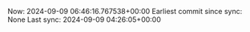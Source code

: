 Now: 2024-09-09 06:46:16.767538+00:00 Earliest commit since sync: None Last sync: 2024-09-09 04:26:05+00:00
